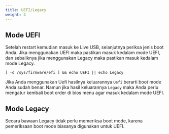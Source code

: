 ```yaml
---
title: UEFI/Legacy
weight: 4
---
```


## Mode UEFI

Setelah restart kemudian masuk ke Live USB, selanjutnya periksa jenis boot Anda. Jika menggunakan UEFI maka pastikan masuk kedalam mode UEFI, dan sebaliknya jika menggunakan Legacy maka pastikan masuk kedalam mode Legacy.

```shell
[ -d /sys/firmware/efi ] && echo UEFI || echo Legacy
```

Jika Anda menggunakan Uefi hasilnya keluarannya `Uefi` berarti boot mode Anda sudah benar. Namun jika hasil keluarannya `Legacy` maka Anda perlu mengatur kembali boot order di bios menu agar masuk kedalam mode UEFI.

## Mode Legacy

Secara bawaan Legacy tidak perlu memeriksa boot mode, karena pemeriksaan boot mode biasanya digunakan untuk UEFI.
